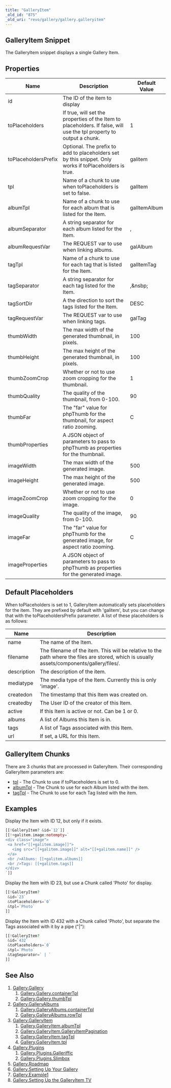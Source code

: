 ```yaml
---
title: "GalleryItem"
_old_id: "875"
_old_uri: "revo/gallery/gallery.galleryitem"
---
```


## GalleryItem Snippet

 The GalleryItem snippet displays a single Gallery Item.

## Properties

 | Name                 | Description                                                                                                          | Default Value |
 | -------------------- | -------------------------------------------------------------------------------------------------------------------- | ------------- |
 | id                   | The ID of the item to display                                                                                        |               |
 | toPlaceholders       | If true, will set the properties of the Item to placeholders. If false, will use the tpl property to output a chunk. | 1             |
 | toPlaceholdersPrefix | Optional. The prefix to add to placeholders set by this snippet. Only works if toPlaceholders is true.               | galitem       |
 | tpl                  | Name of a chunk to use when toPlaceholders is set to false.                                                          | galItem       |
 | albumTpl             | Name of a chunk to use for each album that is listed for the Item.                                                   | galItemAlbum  |
 | albumSeparator       | A string separator for each album listed for the Item.                                                               | ,             |
 | albumRequestVar      | The REQUEST var to use when linking albums.                                                                          | galAlbum      |
 | tagTpl               | Name of a chunk to use for each tag that is listed for the Item.                                                     | galItemTag    |
 | tagSeparator         | A string separator for each tag listed for the Item.                                                                 | ,&nsbp;       |
 | tagSortDir           | A the direction to sort the tags listed for the Item.                                                                | DESC          |
 | tagRequestVar        | The REQUEST var to use when linking tags.                                                                            | galTag        |
 | thumbWidth           | The max width of the generated thumbnail, in pixels.                                                                 | 100           |
 | thumbHeight          | The max height of the generated thumbnail, in pixels.                                                                | 100           |
 | thumbZoomCrop        | Whether or not to use zoom cropping for the thumbnail.                                                               | 1             |
 | thumbQuality         | The quality of the thumbnail, from 0-100.                                                                            | 90            |
 | thumbFar             | The "far" value for phpThumb for the thumbnail, for aspect ratio zooming.                                            | C             |
 | thumbProperties      | A JSON object of parameters to pass to phpThumb as properties for the thumbnail.                                     |               |
 | imageWidth           | The max width of the generated image.                                                                                | 500           |
 | imageHeight          | The max height of the generated image.                                                                               | 500           |
 | imageZoomCrop        | Whether or not to use zoom cropping for the image.                                                                   | 0             |
 | imageQuality         | The quality of the image, from 0-100.                                                                                | 90            |
 | imageFar             | The "far" value for phpThumb for the generated image, for aspect ratio zooming.                                      | C             |
 | imageProperties      | A JSON object of parameters to pass to phpThumb as properties for the generated image.                               |               |

## Default Placeholders

 When toPlaceholders is set to 1, GalleryItem automatically sets placeholders for the item. They are prefixed by default with 'galitem', but you can change that with the toPlaceholdersPrefix parameter. A list of these placeholders is as follows:

 | Name        | Description                                                                                                                                |
 | ----------- | ------------------------------------------------------------------------------------------------------------------------------------------ |
 | name        | The name of the Item.                                                                                                                      |
 | filename    | The filename of the item. This will be relative to the path where the files are stored, which is usually assets/components/gallery/files/. |
 | description | The description of the item.                                                                                                               |
 | mediatype   | The media type of the Item. Currently this is only 'image'.                                                                                |
 | createdon   | The timestamp that this Item was created on.                                                                                               |
 | createdby   | The User ID of the creator of this Item.                                                                                                   |
 | active      | If this Item is active or not. Can be 1 or 0.                                                                                              |
 | albums      | A list of Albums this Item is in.                                                                                                          |
 | tags        | A list of Tags associated with this Item.                                                                                                  |
 | url         | If set, a URL for this Item.                                                                                                               |

## GalleryItem Chunks

 There are 3 chunks that are processed in GalleryItem. Their corresponding GalleryItem parameters are:

- [tpl](extras/gallery/gallery.galleryitem/tpl "Gallery.GalleryItem.tpl") - The Chunk to use if toPlaceholders is set to 0.
- [albumTpl](extras/gallery/gallery.galleryitem/albumtpl "Gallery.GalleryItem.albumTpl") - The Chunk to use for each Album listed with the item.
- [tagTpl](extras/gallery/gallery.galleryitem/tagtpl "Gallery.GalleryItem.tagTpl") - The Chunk to use for each Tag listed with the item.

## Examples

 Display the Item with ID 12, but only if it exists.

 ``` php
[[!GalleryItem? &id=`12`]]
[[!+galitem.image:notempty=`
<div class="image">
  <a href="[[+galitem.image]]">
    <img src="[[+galitem.image]]" alt="[[+galitem.name]]" />
  </a>
  <br />Albums: [[+galitem.albums]]
  <br />Tags: [[+galitem.tags]]
</div>
`]]
```

 Display the Item with ID 23, but use a Chunk called 'Photo' for display.

 ``` php
[[!GalleryItem?
  &id=`23`
  &toPlaceholders=`0`
  &tpl=`Photo`
]]
```

 Display the Item with ID 432 with a Chunk called 'Photo', but separate the Tags associated with it by a pipe ("|"):

 ``` php
[[!GalleryItem?
  &id=`432`
  &toPlaceholders=`0`
  &tpl=`Photo`
  &tagSeparator=` | `
]]
```

## See Also

1. [Gallery.Gallery](extras/gallery/gallery/index)
     1. [Gallery.Gallery.containerTpl](extras/gallery/gallery/containertpl)
     2. [Gallery.Gallery.thumbTpl](extras/gallery/gallery/thumbtpl)
2. [Gallery.GalleryAlbums](extras/gallery/gallery.galleryalbums)
     1. [Gallery.GalleryAlbums.containerTpl](extras/gallery/gallery.galleryalbums/containertpl)
     2. [Gallery.GalleryAlbums.rowTpl](extras/gallery/gallery.galleryalbums/rowtpl)
3. [Gallery.GalleryItem](extras/gallery/gallery.galleryitem)
     1. [Gallery.GalleryItem.albumTpl](extras/gallery/gallery.galleryitem/albumtpl)
     2. [Gallery.GalleryItem.GalleryItemPagination](extras/gallery/gallery.galleryitem/galleryitempagination)
     3. [Gallery.GalleryItem.tagTpl](extras/gallery/gallery.galleryitem/tagtpl)
     4. [Gallery.GalleryItem.tpl](extras/gallery/gallery.galleryitem/tpl)
4. [Gallery.Plugins](extras/gallery/gallery.plugins)
     1. [Gallery.Plugins.Galleriffic](extras/gallery/gallery.plugins/galleriffic)
     2. [Gallery.Plugins.Slimbox](extras/gallery/gallery.plugins/slimbox)
5. [Gallery.Roadmap](extras/gallery/gallery.roadmap)
6. [Gallery.Setting Up Your Gallery](extras/gallery/gallery.setting-up-your-gallery)
7. [Gallery.Example1](extras/gallery/gallery.example1)
8. [Gallery.Setting Up the GalleryItem TV](extras/gallery/gallery.setting-up-the-galleryitem-tv)
